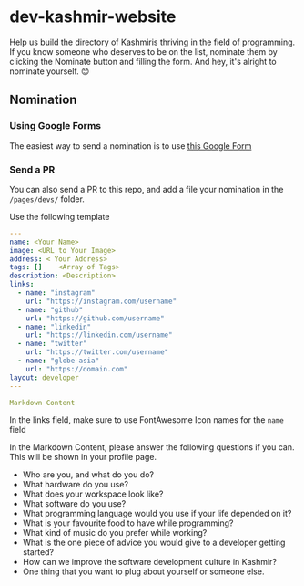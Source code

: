 # dev-kashmir-website

Help us build the directory of Kashmiris thriving in the field of programming. If you know someone who deserves to be on the list, nominate them by clicking the Nominate button and filling the form. And hey, it's alright to nominate yourself. 😊

## Nomination

### Using Google Forms

The easiest way to send a nomination is to use [this Google Form](https://forms.gle/a8eWcAMFWxyqDKG9A)

### Send a PR

You can also send a PR to this repo, and add a file your nomination in the `/pages/devs/` folder.

Use the following template

```yaml
---
name: <Your Name>
image: <URL to Your Image>
address: < Your Address>
tags: []    <Array of Tags>
description: <Description>
links:
  - name: "instagram"
    url: "https://instagram.com/username"
  - name: "github"
    url: "https://github.com/username"
  - name: "linkedin"
    url: "https://linkedin.com/username"
  - name: "twitter"
    url: "https://twitter.com/username"
  - name: "globe-asia"
    url: "https://domain.com"
layout: developer
---

Markdown Content
```

In the links field, make sure to use FontAwesome Icon names for the `name` field

In the Markdown Content, please answer the following questions if you can. This will be shown in your profile page.

* Who are you, and what do you do?
* What hardware do you use?
* What does your workspace look like?
* What software do you use?
* What programming language would you use if your life depended on it?
* What is your favourite food to have while programming?
* What kind of music do you prefer while working?
* What is the one piece of advice you would give to a developer getting started?
* How can we improve the software development culture in Kashmir?
* One thing that you want to plug about yourself or someone else.
